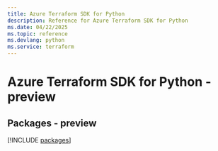 ```yaml
---
title: Azure Terraform SDK for Python
description: Reference for Azure Terraform SDK for Python
ms.date: 04/22/2025
ms.topic: reference
ms.devlang: python
ms.service: terraform
---
```

# Azure Terraform SDK for Python - preview
## Packages - preview
[!INCLUDE [packages](terraform-index.md)]